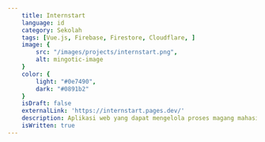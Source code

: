 ```yaml
---
    title: Internstart
    language: id
    category: Sekolah
    tags: [Vue.js, Firebase, Firestore, Cloudflare, ]
    image: {
        src: "/images/projects/internstart.png",
        alt: mingotic-image
    }
    color: {
        light: "#0e7490",
        dark: "#0891b2"
    }
    isDraft: false
    externalLink: 'https://internstart.pages.dev/'
    description: Aplikasi web yang dapat mengelola proses magang mahasiswa di perguruan tinggi mereka masing-masing.
    isWritten: true
---
```

